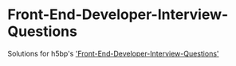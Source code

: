 # Front-End-Developer-Interview-Questions
Solutions for h5bp's ['Front-End-Developer-Interview-Questions'](https://github.com/h5bp/Front-end-Developer-Interview-Questions)
